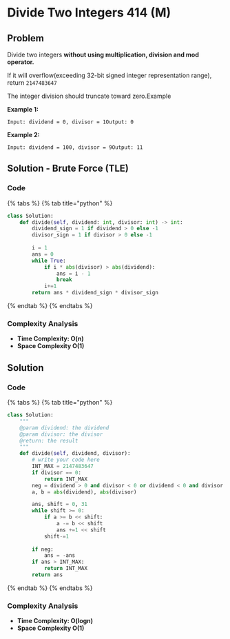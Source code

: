 # Divide Two Integers 414 (M)

## Problem

Divide two integers **without using multiplication, division and mod operator.**

If it will overflow(exceeding 32-bit signed integer representation range), return `2147483647`

The integer division should truncate toward zero.Example

**Example 1:**

```
Input: dividend = 0, divisor = 1Output: 0
```

**Example 2:**

```
Input: dividend = 100, divisor = 9Output: 11
```

## Solution - Brute Force (TLE)

### Code

{% tabs %}
{% tab title="python" %}
```python
class Solution:
    def divide(self, dividend: int, divisor: int) -> int:
        dividend_sign = 1 if dividend > 0 else -1
        divisor_sign = 1 if divisor > 0 else -1
        
        i = 1
        ans = 0
        while True:
            if i * abs(divisor) > abs(dividend):
                ans = i - 1
                break
            i+=1
        return ans * dividend_sign * divisor_sign
```
{% endtab %}
{% endtabs %}

### Complexity Analysis

* **Time Complexity: O(n)**
* **Space Complexity O(1)**

## Solution&#x20;

### Code

{% tabs %}
{% tab title="python" %}
```python
class Solution:
    """
    @param dividend: the dividend
    @param divisor: the divisor
    @return: the result
    """
    def divide(self, dividend, divisor):
        # write your code here
        INT_MAX = 2147483647
        if divisor == 0:
            return INT_MAX
        neg = dividend > 0 and divisor < 0 or dividend < 0 and divisor > 0
        a, b = abs(dividend), abs(divisor)

        ans, shift = 0, 31
        while shift >= 0:
            if a >= b << shift:
                a -= b << shift
                ans +=1 << shift
            shift-=1
        
        if neg:
            ans = -ans
        if ans > INT_MAX:
            return INT_MAX
        return ans
```
{% endtab %}
{% endtabs %}

### Complexity Analysis

* **Time Complexity: O(logn)**
* **Space Complexity O(1)**
